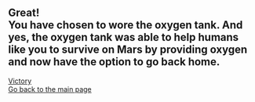Great!  
You have chosen to wore the oxygen tank. And yes, the oxygen tank was able to help humans like you to survive on Mars by providing oxygen and now have the option to go back home.
---
[Victory](../athome.md)  
[Go back to the main page](../README.md)